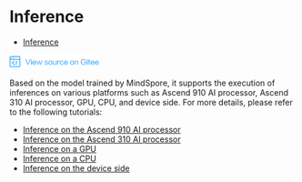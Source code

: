 # Inference

<!-- TOC -->

- [Inference](#inference)

<!-- /TOC -->

<a href="https://gitee.com/mindspore/docs/blob/r1.2/docs/programming_guide/source_en/infer.md" target="_blank"><img src="./_static/logo_source.png"></a>

Based on the model trained by MindSpore, it supports the execution of inferences on various platforms such as Ascend 910 AI processor, Ascend 310 AI processor, GPU, CPU, and device side. For more details, please refer to the following tutorials:

- [Inference on the Ascend 910 AI processor](https://www.mindspore.cn/tutorial/inference/en/r1.2/multi_platform_inference_ascend_910.html)
- [Inference on the Ascend 310 AI processor](https://www.mindspore.cn/tutorial/inference/en/r1.2/multi_platform_inference_ascend_310.html)
- [Inference on a GPU](https://www.mindspore.cn/tutorial/inference/en/r1.2/multi_platform_inference_gpu.html)
- [Inference on a CPU](https://www.mindspore.cn/tutorial/inference/en/r1.2/multi_platform_inference_cpu.html)
- [Inference on the device side](https://www.mindspore.cn/tutorial/lite/en/r1.2/quick_start/quick_start.html)
